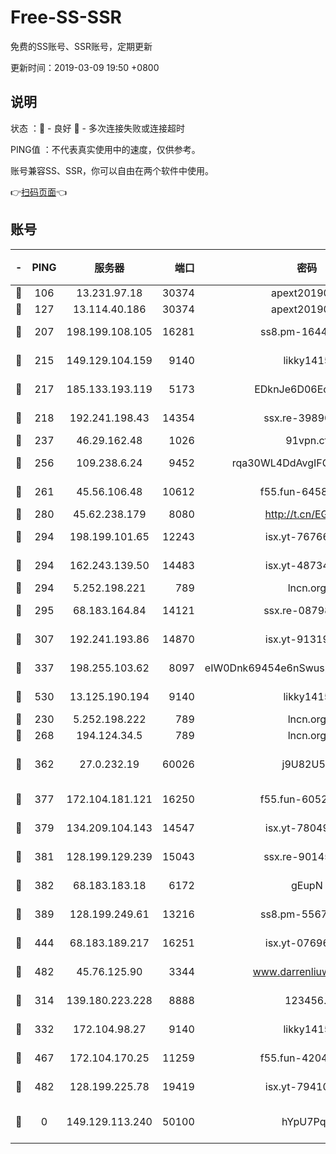 # Free-SS-SSR

免费的SS账号、SSR账号，定期更新

更新时间：2019-03-09 19:50 +0800

## 说明

状态     ：🙂 - 良好 🙁 - 多次连接失败或连接超时

PING值   ：不代表真实使用中的速度，仅供参考。

账号兼容SS、SSR，你可以自由在两个软件中使用。

👉[扫码页面](https://liesauer.github.io/Free-SS-SSR/)👈

## 账号

|-|PING|服务器|端口|密码|加密方式|区域|
|:----:|:----:|:-----:|-----:|:----:|:----:|:----:|
|🙂|106|13.231.97.18|30374|apext2019006|chacha20|JP|
|🙂|127|13.114.40.186|30374|apext2019006|chacha20|JP|
|🙂|207|198.199.108.105|16281|ss8.pm-16442096|aes-256-cfb|US|
|🙂|215|149.129.104.159|9140|likky1415|aes-256-cfb|HK|
|🙂|217|185.133.193.119|5173|EDknJe6D06EoWDaw|aes-256-cfb|US|
|🙂|218|192.241.198.43|14354|ssx.re-39890928|aes-256-cfb|US|
|🙂|237|46.29.162.48|1026|91vpn.cf|rc4-md5|RU|
|🙂|256|109.238.6.24|9452|rqa30WL4DdAvgIFG6Fs3znzTa|aes-256-cfb|FR|
|🙂|261|45.56.106.48|10612|f55.fun-64589896|aes-256-cfb|US|
|🙂|280|45.62.238.179|8080|http://t.cn/EGJIyrl|rc4-md5|CA|
|🙂|294|198.199.101.65|12243|isx.yt-76766830|aes-256-cfb|US|
|🙂|294|162.243.139.50|14483|isx.yt-48734916|aes-256-cfb|US|
|🙂|294|5.252.198.221|789|lncn.org|rc4|JP|
|🙂|295|68.183.164.84|14121|ssx.re-08798532|aes-256-cfb|US|
|🙂|307|192.241.193.86|14870|isx.yt-91319838|aes-256-cfb|US|
|🙂|337|198.255.103.62|8097|eIW0Dnk69454e6nSwuspv9DmS201tQ0D|aes-256-cfb|US|
|🙂|530|13.125.190.194|9140|likky1415|aes-256-cfb|KR|
|🙂|230|5.252.198.222|789|lncn.org|rc4|JP|
|🙂|268|194.124.34.5|789|lncn.org|rc4|JP|
|🙂|362|27.0.232.19|60026|j9U82U53|xchacha20-ietf-poly1305|HK|
|🙂|377|172.104.181.121|16250|f55.fun-60522964|aes-256-cfb|SG|
|🙂|379|134.209.104.143|14547|isx.yt-78049863|aes-256-cfb|SG|
|🙂|381|128.199.129.239|15043|ssx.re-90145135|aes-256-cfb|SG|
|🙂|382|68.183.183.18|6172|gEupN|aes-256-cfb|SG|
|🙂|389|128.199.249.61|13216|ss8.pm-55672488|aes-256-cfb|SG|
|🙂|444|68.183.189.217|16251|isx.yt-07696164|aes-256-cfb|SG|
|🙂|482|45.76.125.90|3344|www.darrenliuwei.com|aes-256-cfb|AU|
|🙁|314|139.180.223.228|8888|123456..|aes-256-cfb|JP|
|🙁|332|172.104.98.27|9140|likky1415|aes-256-cfb|JP|
|🙁|467|172.104.170.25|11259|f55.fun-42045141|aes-256-cfb|SG|
|🙁|482|128.199.225.78|19419|isx.yt-79410902|aes-256-cfb|SG|
|🙁|0|149.129.113.240|50100|hYpU7PqP|chacha20-ietf-poly1305|CN|
